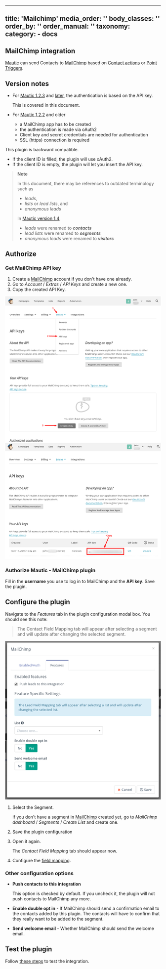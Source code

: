 ---
title: 'Mailchimp'
media_order: ''
body_classes: ''
order_by: ''
order_manual: ''
taxonomy:
    category:
        - docs
----------------------

## MailChimp integration

[Mautic] can send Contacts to [MailChimp] based on [Contact actions][testing] or [Point Triggers][points].

## Version notes

- For [Mautic 1.2.3][release-1.2.3] and [later][release-latest], the authentication is based on the API key.

  This is covered in this document.

- For [Mautic 1.2.2][release-1.2.2] and older
  - a MailChimp app has to be created
  - the authentication is made via oAuth2
  - Client key and secret credentials are needed for authentication
  - SSL (https) connection is required

This plugin is backward compatible.

- If the client ID is filled, the plugin will use oAuth2.
- If the client ID is empty, the plugin will let you insert the API key.

> **Note**
>
> In this document, there may be references to outdated terminology such as
>
> - _leads_,
> - _lists_ or _lead lists_, and
> - _anonymous leads_
>
> In [Mautic version 1.4][release-1.4.0],
>
> - _leads_ were renamed to _**contacts**_
> - _lead lists_ were renamed to _**segments**_
> - _anonymous leads_ were renamed to _**visitors**_

[release-1.4.0]: <https://github.com/mautic/mautic/releases/tag/1.4.0>

## Authorize

### Get MailChimp API key

1. Create a [MailChimp] account if you don't have one already.
2. Go to *Account* / *Extras* / *API Keys* and create a new one.
3. Copy the created API Key.

![MailChimp - create a API Key](plugins-mailchimp-create-api-key.png "MailChimp - create a API Key")
![MailChimp - copy the API Key](plugins-mailchimp-copy-api-key.png "MailChimp - copy the API Key")

### Authorize Mautic - MailChimp plugin

Fill in the **username** you use to log in to MailChimp and the **API key**. Save the plugin.

## Configure the plugin

Navigate to the *Features* tab in the plugin configuration modal box. You should see this note:

> The Contact Field Mapping tab will appear after selecting a segment and will update after changing the selected segment.

![MailChimp Plugin configuration](plugins-mailchimp-configure.png "MailChimp Plugin configuration")

1. Select the Segment.

   If you don't have a segment in [MailChimp] created yet, go to *MailChimp dashboard* / *Segments* / *Create List* and create one.

1. Save the plugin configuration
1. Open it again.

   The *Contact Field Mapping* tab should appear now.

1. Configure the [field mapping].

### Other configuration options

- **Push contacts to this integration**

   This option is checked by default. If you uncheck it, the plugin will not push contacts to MailChimp any more.

- **Enable double opt in** - If MailChimp should send a confirmation email to the contacts added by this plugin. The contacts will have to confirm that they really want to be added to the segment.
- **Send welcome email** - Whether MailChimp should send the welcome email.

## Test the plugin

Follow [these steps][testing] to test the integration.

[mautic]: <https://mautic.org>
[Mautic]: <https://mautic.org>
[MailChimp]: <https://mailchimp.com>

[field mapping]: <field_mapping.html>
[testing]: <integration_test.html>
[points]: <./../points>

[release-latest]: <https://github.com/mautic/mautic/releases/latest>
[release-1.2.3]: <https://github.com/mautic/mautic/releases/tag/1.2.3>
[release-1.2.2]: <https://github.com/mautic/mautic/releases/tag/1.2.2>
